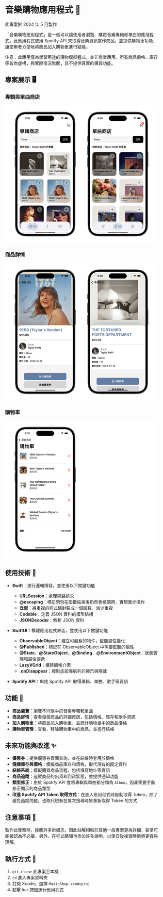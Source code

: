 # 音樂購物應用程式 🎵

此專案於 2024 年 5 月製作

「音樂購物應用程式」是一個可以讓使用者瀏覽、購買音樂專輯和單曲的應用程式。此應用程式使用 Spotify API 來取得音樂資訊當作商品，並提供購物車功能，讓使用者方便地將商品加入購物車進行結帳。

注意：此應用僅為學習用途的購物模擬程式，並非商業應用。所有商品價格、庫存等皆為虛構，與實際情況無關，且不提供真實的購買功能。

## 專案展示 🖥

### 專輯與單曲商店
![music_shop](./assets/music_shop.png)

### 商品詳情
![product_detail](./assets/product_detail.png)

### 購物車
![shopping_cart](./assets/shopping_cart.png)

## 使用技術 🔧

- **Swift**：進行邏輯撰寫，並使用以下關鍵功能
  - **URLSession**：處理網路請求
  - **@escaping**：標記閉包在函數結束後仍然會被調用，實現異步操作
  - **泛型**：將重複的程式碼封裝成一個函數，減少重複
  - **Codable**：定義 JSON 資料的模型結構
  - **JSONDecoder**：解析 JSON 資料

- **SwiftUI**：構建應用程式界面，並使用以下關鍵功能
  - **ObservableObject**：建立可觀察的物件，監聽屬性變化
  - **@Published**：標記在 ObservableObject 中需要監聽的屬性
  - **@State**、**@StateObject**、**@Binding**、**@EnvironmentObject**：狀態管理和屬性傳遞
  - **LazyVGrid**：構建網格介面
  - **.onDisappear**：控制底部導航列的顯示與隱藏

- **Spotify API**：串接 Spotify API 取得專輯、單曲、歌手等資訊

## 功能 🚀

- **商品瀏覽**：瀏覽不同歌手的音樂專輯和單曲
- **商品詳情**：查看每個商品的詳細資訊，包括價格、庫存和歌手資訊
- **加入購物車**：將商品加入購物車，並統計購物車中的商品價格
- **購物車管理**：查看、移除購物車中的商品，並進行結帳

## 未來功能與改進 ✨

- **優惠券**：提供優惠券頁面查詢，並在結帳時套用於價格
- **隨機庫存與價格**：模擬商品庫存和價格，取代現有的固定資料
- **結帳系統**：模擬購買商品流程，包括填寫地址等資訊
- **商品追蹤**：追蹤商品的出貨和到貨狀態，並提供通知功能
- **類型修正**：由於 Spotify API 會將專輯與單曲都分類為 `Album`，因此需要手動修正顯示的商品類型
- **改進 Spotify API Token 取得方式**：在進入應用程式時自動取得 Token，除了避免過期問題，也取代現有在每次搜尋時皆重新取得 Token 的方式

## 注意事項 📌

製作此專案時，接觸許多新概念，因此註解相較於其他一般專案更為詳細，甚至可能被認為不必要。另外，在程式碼間也添加許多說明，以便日後複習時能夠更容易理解。

## 執行方式 🏃

1. `git clone` 此專案至本機
2. `cd` 進入專案資料夾
3. 打開 Xcode，選擇 `MusicShop.xcodeproj`
4. 點擊 `Run` 按鈕運行應用程式